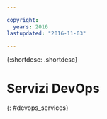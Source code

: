 ```yaml
---

copyright:
  years: 2016
lastupdated: "2016-11-03"

---
```


{:shortdesc: .shortdesc}

# Servizi DevOps
{: #devops_services}
